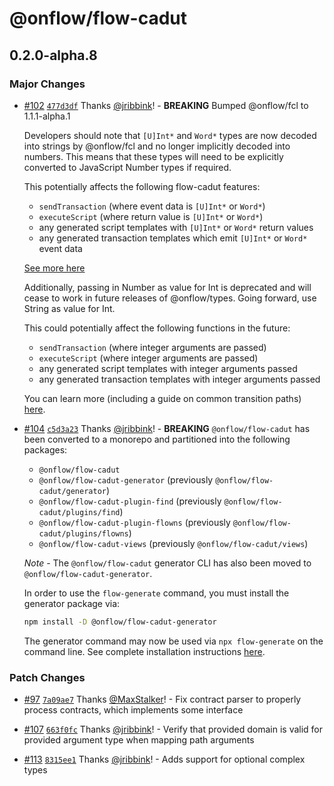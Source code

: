 # @onflow/flow-cadut

## 0.2.0-alpha.8

### Major Changes

- [#102](https://github.com/onflow/flow-cadut/pull/102) [`477d3df`](https://github.com/onflow/flow-cadut/commit/477d3dfd6cad51de9a15a978e5adfcea9b128e80) Thanks [@jribbink](https://github.com/jribbink)! - **BREAKING** Bumped @onflow/fcl to 1.1.1-alpha.1

  Developers should note that `[U]Int*` and `Word*` types are now decoded into strings by @onflow/fcl and no longer implicitly decoded into numbers. This means that these types will need to be explicitly converted to JavaScript Number types if required.

  This potentially affects the following flow-cadut features:

  - `sendTransaction` (where event data is `[U]Int*` or `Word*`)
  - `executeScript` (where return value is `[U]Int*` or `Word*`)
  - any generated script templates with `[U]Int*` or `Word*` return values
  - any generated transaction templates which emit `[U]Int*` or `Word*` event data

  [See more here](https://github.com/onflow/fcl-js/blob/%40onflow/fcl%401.0.3-alpha.1/packages/sdk/CHANGELOG.md#100-alpha0)

  Additionally, passing in Number as value for Int is deprecated and will cease to work in future releases of @onflow/types. Going forward, use String as value for Int.

  This could potentially affect the following functions in the future:

  - `sendTransaction` (where integer arguments are passed)
  - `executeScript` (where integer arguments are passed)
  - any generated script templates with integer arguments passed
  - any generated transaction templates with integer arguments passed

  You can learn more (including a guide on common transition paths) [here](https://github.com/onflow/flow-js-sdk/blob/master/packages/types/WARNINGS.md#0002-[U]Int*-and-Word*-as-Number).

* [#104](https://github.com/onflow/flow-cadut/pull/104) [`c5d3a23`](https://github.com/onflow/flow-cadut/commit/c5d3a2370034ff6ee6b965d9b261d4547f9ad92f) Thanks [@jribbink](https://github.com/jribbink)! - **BREAKING** `@onflow/flow-cadut` has been converted to a monorepo and partitioned into the following packages:

  - `@onflow/flow-cadut`
  - `@onflow/flow-cadut-generator` (previously `@onflow/flow-cadut/generator`)
  - `@onflow/flow-cadut-plugin-find` (previously `@onflow/flow-cadut/plugins/find`)
  - `@onflow/flow-cadut-plugin-flowns` (previously `@onflow/flow-cadut/plugins/flowns`)
  - `@onflow/flow-cadut-views` (previously `@onflow/flow-cadut/views`)

  _Note_ - The `@onflow/flow-cadut` generator CLI has also been moved to `@onflow/flow-cadut-generator`.

  In order to use the `flow-generate` command, you must install the generator package via:

  ```bash
  npm install -D @onflow/flow-cadut-generator
  ```

  The generator command may now be used via `npx flow-generate` on the command line. See complete installation instructions [here](/README.md#installation).

### Patch Changes

- [#97](https://github.com/onflow/flow-cadut/pull/97) [`7a09ae7`](https://github.com/onflow/flow-cadut/commit/7a09ae7f63e33b7fc84d6abe6a86cfa30b13d37f) Thanks [@MaxStalker](https://github.com/MaxStalker)! - Fix contract parser to properly process contracts, which implements some interface

* [#107](https://github.com/onflow/flow-cadut/pull/107) [`663f0fc`](https://github.com/onflow/flow-cadut/commit/663f0fc04194b5d40ed15523d9daa585256f00a2) Thanks [@jribbink](https://github.com/jribbink)! - Verify that provided domain is valid for provided argument type when mapping path arguments

- [#113](https://github.com/onflow/flow-cadut/pull/113) [`8315ee1`](https://github.com/onflow/flow-cadut/commit/8315ee156520bde2b46a78cd77bd5488106665cd) Thanks [@jribbink](https://github.com/jribbink)! - Adds support for optional complex types
